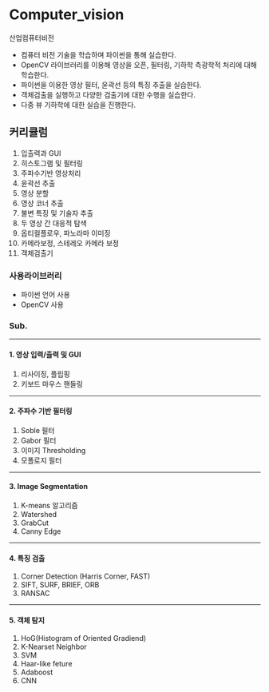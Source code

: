 # Computer_vision
산업컴퓨터비전

- 컴퓨터 비전 기술을 학습하며 파이썬을 통해 실습한다.
- OpenCV 라이브러리를 이용해 영상을 오픈, 필터링, 기하학 측광학적 처리에 대해 학습한다.
- 파이썬을 이용한 영상 필터, 윤곽선 등의 특징 추출을 실습한다.
- 객체검출을 실행하고 다양한 검출기에 대한 수행을 실습한다.
- 다중 뷰 기하학에 대한 실습을 진행한다.

## 커리큘럼
1. 입출력과 GUI
2. 히스토그램 및 필터링
3. 주파수기반 영상처리
4. 윤곽선 추출
5. 영상 분할
6. 영상 코너 추출 
7. 불변 특징 및 기술자 추출
8. 두 영상 간 대응적 탐색
9. 옵티컬플로우, 파노라마 이미징
10. 카메라보정, 스테레오 카메라 보정
11. 객체검출기

### 사용라이브러리
- 파이썬 언어 사용
- OpenCV 사용


### Sub.
-----------------------------------------------------------------------------------
#### 1. 영상 입력/출력 및 GUI
1. 리사이징, 플립핑
2. 키보드 마우스 핸들링
-----------------------------------------------------------------------------------
#### 2. 주파수 기반 필터링
1. Soble 필터
2. Gabor 필터
3. 이미지 Thresholding
4. 모폴로지 필터
-----------------------------------------------------------------------------------
#### 3. Image Segmentation 
1. K-means 알고리즘
2. Watershed
3. GrabCut
4. Canny Edge
-----------------------------------------------------------------------------------
#### 4. 특징 검출
1. Corner Detection (Harris Corner, FAST)
2. SIFT, SURF, BRIEF, ORB
3. RANSAC
-----------------------------------------------------------------------------------
#### 5. 객체 탐지
1. HoG(Histogram of Oriented Gradiend)
2. K-Nearset Neighbor
3. SVM
4. Haar-like feture
5. Adaboost
6. CNN
